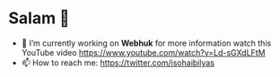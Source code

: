 # Salam 👋

- 🔭 I’m currently working on **Webhuk** for more information watch this YouTube video https://www.youtube.com/watch?v=Ld-sGXdLFtM
- 📫 How to reach me: https://twitter.com/isohaibilyas
